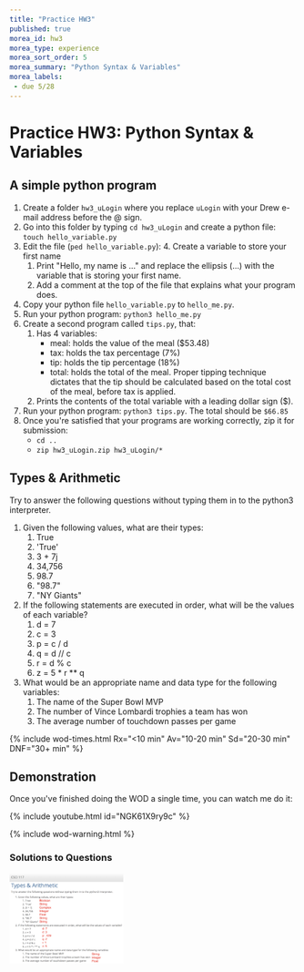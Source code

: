 ```yaml
---
title: "Practice HW3"
published: true
morea_id: hw3
morea_type: experience
morea_sort_order: 5
morea_summary: "Python Syntax & Variables"
morea_labels:
 - due 5/28
---
```

# Practice HW3: Python Syntax & Variables

## A simple python program

1. Create a folder `hw3_uLogin` where you replace `uLogin` with your Drew e-mail address before the @ sign.
2. Go into this folder by typing `cd hw3_uLogin` and create a python file: `touch hello_variable.py`
3. Edit the file (`ped hello_variable.py`):
    4. Create a variable to store your first name
    1. Print "Hello, my name is ..." and replace the ellipsis (...) with the variable that is storing your first name.
    1. Add a comment at the top of the file that explains what your program does.
4. Copy your python file `hello_variable.py` to `hello_me.py`.
4. Run your python program: `python3 hello_me.py`
5. Create a second program called `tips.py`, that:
    1. Has 4 variables:
        * meal: holds the value of the meal ($53.48)
        * tax: holds the tax percentage (7%)
        * tip: holds the tip percentage (18%)
        * total: holds the total of the meal. Proper tipping technique dictates that the tip should be calculated based on the total cost of the meal, before tax is applied.
    1. Prints the contents of the total variable with a leading dollar sign ($).
4. Run your python program: `python3 tips.py`. The total should be `$66.85`
5. Once you're satisfied that your programs are working correctly, zip it for submission:
    - `cd ..`
    - `zip hw3_uLogin.zip hw3_uLogin/*`

## Types & Arithmetic

Try to answer the following questions without typing them in to the python3 interpreter.

1. Given the following values, what are their types:
    1. True
    1. 'True'
    1. 3 + 7j
    1. 34,756
    1. 98.7
    1. "98.7"
    1. "NY Giants"
2. If the following statements are executed in order, what will be the values of each variable?
    1. d = 7
    1. c = 3
    1. p = c / d
    1. q = d // c
    1. r = d % c
    1. z = 5 * r ** q
3. What would be an appropriate name and data type for the following variables:
    1. The name of the Super Bowl MVP
    1. The number of Vince Lombardi trophies a team has won
    1. The average number of touchdown passes per game

{% include wod-times.html Rx="<10 min" Av="10-20 min" Sd="20-30 min" DNF="30+ min" %}

<!-- Allow 45 minutes for all? -->

## Demonstration

Once you've finished doing the WOD a single time, you can watch me do it:

{% include youtube.html id="NGK61X9ry9c" %}

{% include wod-warning.html %}

### Solutions to Questions

<a href="types.png"><img src="types.png" width="200"/></a>